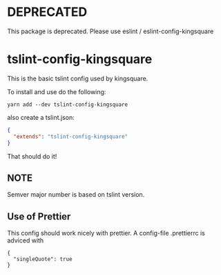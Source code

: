 # DEPRECATED

This package is deprecated. Please use eslint / eslint-config-kingsquare

# tslint-config-kingsquare

This is the basic tslint config used by kingsquare.

To install and use do the following:

```
yarn add --dev tslint-config-kingsquare
```
also create a tslint.json:

```json
{
  "extends": "tslint-config-kingsquare"
}
```

That should do it!

## NOTE

Semver major number is based on tslint version.

## Use of Prettier

This config should work nicely with prettier. A config-file .prettierrc is adviced with

```
{
  "singleQuote": true
}
```